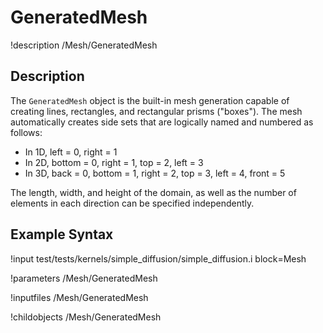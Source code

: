# GeneratedMesh
!description /Mesh/GeneratedMesh

## Description

The `GeneratedMesh` object is the built-in mesh generation capable of creating lines, rectangles, and rectangular
prisms ("boxes"). The mesh automatically creates side sets that are logically named and numbered as follows:

* In 1D, left = 0, right = 1
* In 2D, bottom = 0, right = 1, top = 2, left = 3
* In 3D, back = 0, bottom = 1, right = 2, top = 3, left = 4, front = 5

The length, width, and height of the domain, as well as the number of elements in each direction can be specified
independently.

## Example Syntax

!input test/tests/kernels/simple_diffusion/simple_diffusion.i block=Mesh

!parameters /Mesh/GeneratedMesh

!inputfiles /Mesh/GeneratedMesh

!childobjects /Mesh/GeneratedMesh
